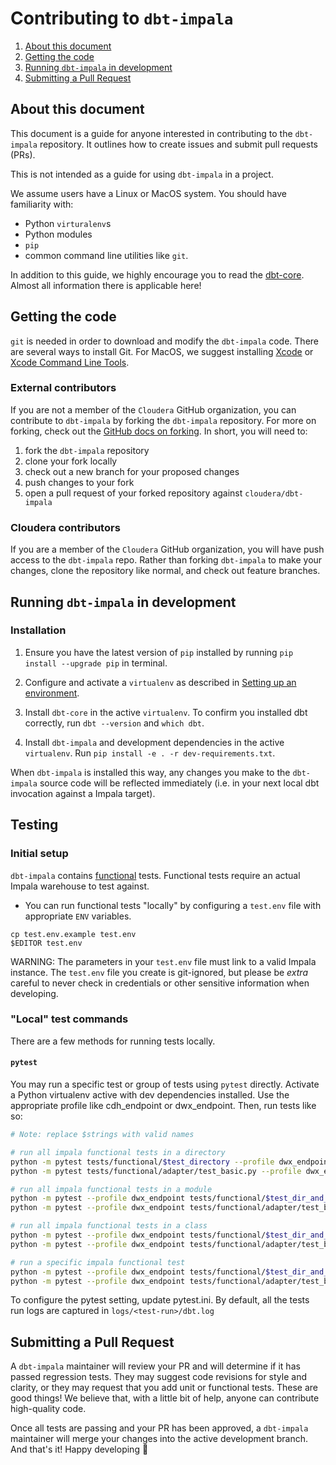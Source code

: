 # Contributing to `dbt-impala`

1. [About this document](#about-this-document)
2. [Getting the code](#getting-the-code)
3. [Running `dbt-impala` in development](#running-dbt-impala-in-development)
4. [Submitting a Pull Request](#submitting-a-pull-request)

## About this document
This document is a guide for anyone interested in contributing to the `dbt-impala` repository. It outlines how to create issues and submit pull requests (PRs).

This is not intended as a guide for using `dbt-impala` in a project.

We assume users have a Linux or MacOS system. You should have familiarity with:

- Python `virturalenv`s
- Python modules
- `pip`
- common command line utilities like `git`.

In addition to this guide, we highly encourage you to read the [dbt-core](https://github.com/dbt-labs/dbt-core/blob/main/CONTRIBUTING.md). Almost all information there is applicable here!

## Getting the code

 `git` is needed in order to download and modify the `dbt-impala` code. There are several ways to install Git. For MacOS, we suggest installing [Xcode](https://developer.apple.com/support/xcode/) or [Xcode Command Line Tools](https://mac.install.guide/commandlinetools/index.html).

### External contributors

If you are not a member of the `Cloudera` GitHub organization, you can contribute to `dbt-impala` by forking the `dbt-impala` repository. For more on forking, check out the [GitHub docs on forking](https://help.github.com/en/articles/fork-a-repo). In short, you will need to:

1. fork the `dbt-impala` repository
2. clone your fork locally
3. check out a new branch for your proposed changes
4. push changes to your fork
5. open a pull request of your forked repository against `cloudera/dbt-impala`

### Cloudera contributors

If you are a member of the `Cloudera` GitHub organization, you will have push access to the `dbt-impala` repo. Rather than forking `dbt-impala` to make your changes, clone the repository like normal, and check out feature branches.

## Running `dbt-impala` in development

### Installation

1. Ensure you have the latest version of `pip` installed by running `pip install --upgrade pip` in terminal.

2. Configure and activate a `virtualenv` as described in [Setting up an environment](https://github.com/dbt-labs/dbt-core/blob/HEAD/CONTRIBUTING.md#setting-up-an-environment).

3. Install `dbt-core` in the active `virtualenv`. To confirm you installed dbt correctly, run `dbt --version` and `which dbt`.

4. Install `dbt-impala` and development dependencies in the active `virtualenv`. Run `pip install -e . -r dev-requirements.txt`.

When `dbt-impala` is installed this way, any changes you make to the `dbt-impala` source code will be reflected immediately (i.e. in your next local dbt invocation against a Impala target).

## Testing

### Initial setup

`dbt-impala` contains [functional](https://github.com/cloudera/dbt-impala/tree/master/tests/functional/) tests. Functional tests require an actual Impala warehouse to test against.

- You can run functional tests "locally" by configuring a `test.env` file with appropriate `ENV` variables.

```
cp test.env.example test.env
$EDITOR test.env
```

WARNING: The parameters in your `test.env` file must link to a valid Impala instance. The `test.env` file you create is git-ignored, but please be _extra_ careful to never check in credentials or other sensitive information when developing.


### "Local" test commands
There are a few methods for running tests locally.

#### `pytest`
You may run a specific test or group of tests using `pytest` directly. Activate a Python virtualenv active with dev dependencies installed. Use the appropriate profile like cdh_endpoint or dwx_endpoint. Then, run tests like so:

```sh
# Note: replace $strings with valid names

# run all impala functional tests in a directory
python -m pytest tests/functional/$test_directory --profile dwx_endpoint
python -m pytest tests/functional/adapter/test_basic.py --profile dwx_endpoint

# run all impala functional tests in a module
python -m pytest --profile dwx_endpoint tests/functional/$test_dir_and_filename.py
python -m pytest --profile dwx_endpoint tests/functional/adapter/test_basic.py

# run all impala functional tests in a class
python -m pytest --profile dwx_endpoint tests/functional/$test_dir_and_filename.py::$test_class_name
python -m pytest --profile dwx_endpoint tests/functional/adapter/test_basic.py::TestSimpleMaterializationsImpala

# run a specific impala functional test
python -m pytest --profile dwx_endpoint tests/functional/$test_dir_and_filename.py::$test_class_name::$test__method_name
python -m pytest --profile dwx_endpoint tests/functional/adapter/test_basic.py::TestSimpleMaterializationsImpala::test_base
```

To configure the pytest setting, update pytest.ini. By default, all the tests run logs are captured in `logs/<test-run>/dbt.log`

## Submitting a Pull Request

A `dbt-impala` maintainer will review your PR and will determine if it has passed regression tests. They may suggest code revisions for style and clarity, or they may request that you add unit or functional tests. These are good things! We believe that, with a little bit of help, anyone can contribute high-quality code.

Once all tests are passing and your PR has been approved, a `dbt-impala` maintainer will merge your changes into the active development branch. And that's it! Happy developing :tada:
